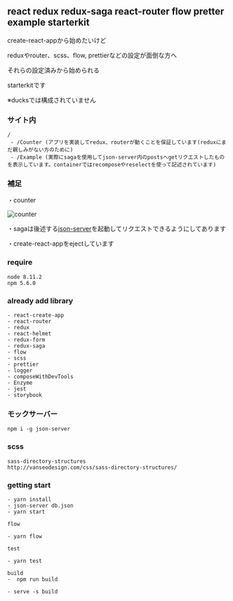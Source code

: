## react redux redux-saga react-router flow pretter example starterkit

create-react-appから始めたいけど

reduxやrouter、scss、flow, prettierなどの設定が面倒な方へ

それらの設定済みから始められる

starterkitです

※ducksでは構成されていません

### サイト内

```
/
 - /Counter (アプリを実装してredux、routerが動くことを保証しています(reduxにまだ親しみがない方のために)
 - /Example (実際にsagaを使用してjson-server内のpostsへgetリクエストしたものを表示しています。containerではrecomposeやreselectを使って記述されています)
```


### 補足

・counter

![counter](http://kenjimorita.jp/wp-content/uploads/2018/06/redu.gif)

・sagaは後述する[json-server](https://github.com/typicode/json-server)を起動してリクエストできるようにしてあります

・create-react-appをejectしています


### require

```
node 8.11.2
npm 5.6.0
```

### already add library

```
- react-create-app
- react-router
- redux
- react-helmet
- redux-form
- redux-saga
- flow
- scss
- prettier
- logger
- composeWithDevTools
- Enzyme
- jest
- storybook
```

### モックサーバー

```
npm i -g json-server
```

### scss

```
sass-directory-structures
http://vanseodesign.com/css/sass-directory-structures/
```

### getting start

```
- yarn install
- json-server db.json
- yarn start

flow

- yarn flow

test

- yarn test

build
-  npm run build

- serve -s build

```
